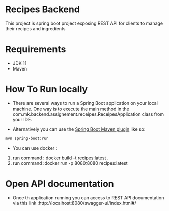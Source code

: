 # Recipes Backend

This project is spring boot project exposing REST API for clients to manage their recipes and ingredients
# Requirements
* JDK 11 
* Maven 

# How To Run locally 

* There are several ways to run a Spring Boot application on your local machine. One way is to execute the main method in the com.mk.backend.assignement.receipes.ReceipesApplication class from your IDE.

* Alternatively you can use the [Spring Boot Maven plugin](https://docs.spring.io/spring-boot/docs/current/reference/html/build-tool-plugins-maven-plugin.html) like so:
```shell
mvn spring-boot:run
```
* You can use docker :
1. run command : docker build -t recipes:latest .
2. run command :docker run -p 8080:8080 recipes:latest

# Open API documentation
* Once th application running you can access to REST API documentation via this link :http://localhost:8080/swagger-ui/index.html#/
